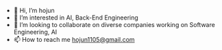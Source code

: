 - 👋 Hi, I’m hojun 
- 👀 I’m interested in AI, Back-End Engineering
- 💞️ I’m looking to collaborate on diverse companies working on Software Engineering, AI 
- 📫 How to reach me hojun1105@gmail.com

<!---
hojun1105/hojun1105 is a ✨ special ✨ repository because its `README.md` (this file) appears on your GitHub profile.
You can click the Preview link to take a look at your changes.
--->
